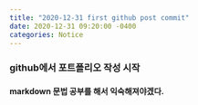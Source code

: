 ```yaml
---
title: "2020-12-31 first github post commit"
date: 2020-12-31 09:20:00 -0400
categories: Notice
---
```


### github에서 포트폴리오 작성 시작 
#### markdown 문법 공부를 해서 익숙해져야겠다.

